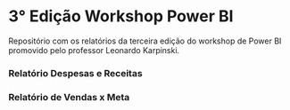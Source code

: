 # 3° Edição Workshop Power BI
Repositório com os relatórios da terceira edição do workshop de Power BI promovido pelo professor Leonardo Karpinski.

### Relatório Despesas e Receitas
### Relatório de Vendas x Meta
